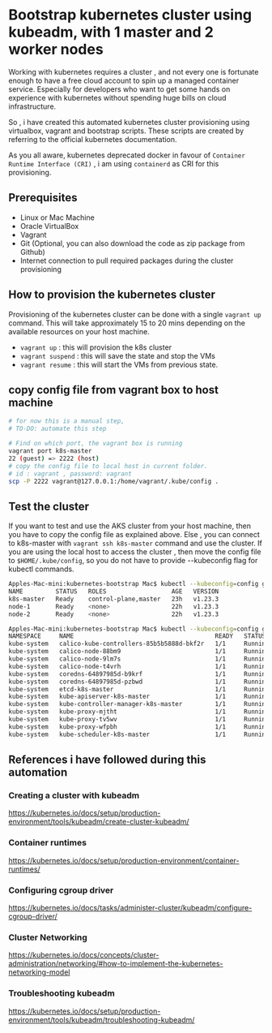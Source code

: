 
# Bootstrap kubernetes cluster using kubeadm, with 1 master and 2 worker nodes

Working with kubernetes requires a cluster , and not every one is fortunate enough to have a free cloud account to spin up a managed container service.
Especially for developers who want to get some hands on experience with kubernetes without spending huge bills on cloud infrastructure.

So , i have created this automated kubernetes cluster provisioning using virtualbox, vagrant and bootstrap scripts.
These scripts are created by referring to the official kubernetes documentation.

As you all aware, kubernetes deprecated docker in favour of `Container Runtime Interface (CRI)` , i am using `containerd` as CRI for this provisioning.

## Prerequisites

* Linux or Mac Machine
* Oracle VirtualBox
* Vagrant
* Git (Optional, you can also download the code as zip package from Github)
* Internet connection to pull required packages during the cluster provisioning

## How to provision the kubernetes cluster

Provisioning of the kubernetes cluster can be done with a single `vagrant up` command. This will take approximately 15 to 20 mins depending on the available resources on your host machine.

* `vagrant up` : this will provision the k8s cluster
* `vagrant suspend` : this will save the state and stop the VMs
* `vagrant resume` : this will start the VMs from previous state.

## copy config file from vagrant box to host machine

```sh
# for now this is a manual step, 
# TO-DO: automate this step 

# Find on which port, the vagrant box is running
vagrant port k8s-master
22 (guest) => 2222 (host)
# copy the config file to local host in current folder.
# id : vagrant , password: vagrant
scp -P 2222 vagrant@127.0.0.1:/home/vagrant/.kube/config .
```

## Test the cluster

If you want to test and use the AKS cluster from your host machine, then you have to copy the config file as explained above.
Else , you can connect to k8s-master with `vagrant ssh k8s-master` command and use the cluster. If you are using the local host to access the cluster , then move the config file to `$HOME/.kube/config`, so you do not have to provide --kubeconfig flag for kubectl commands.

```sh
Apples-Mac-mini:kubernetes-bootstrap Mac$ kubectl --kubeconfig=config get nodes
NAME         STATUS   ROLES                  AGE   VERSION
k8s-master   Ready    control-plane,master   23h   v1.23.3
node-1       Ready    <none>                 22h   v1.23.3
node-2       Ready    <none>                 22h   v1.23.3
```

```sh
Apples-Mac-mini:kubernetes-bootstrap Mac$ kubectl --kubeconfig=config get pods -A
NAMESPACE     NAME                                       READY   STATUS    RESTARTS      AGE
kube-system   calico-kube-controllers-85b5b5888d-bkf2r   1/1     Running   0             23h
kube-system   calico-node-88bm9                          1/1     Running   0             22h
kube-system   calico-node-9lm7s                          1/1     Running   0             22h
kube-system   calico-node-t4vrh                          1/1     Running   0             23h
kube-system   coredns-64897985d-b9krf                    1/1     Running   0             23h
kube-system   coredns-64897985d-pzbwd                    1/1     Running   0             23h
kube-system   etcd-k8s-master                            1/1     Running   0             23h
kube-system   kube-apiserver-k8s-master                  1/1     Running   0             23h
kube-system   kube-controller-manager-k8s-master         1/1     Running   1 (22h ago)   23h
kube-system   kube-proxy-mjtht                           1/1     Running   0             23h
kube-system   kube-proxy-tv5wv                           1/1     Running   0             22h
kube-system   kube-proxy-wfpbh                           1/1     Running   0             22h
kube-system   kube-scheduler-k8s-master                  1/1     Running   0             23h
```

## References i have followed during this automation

### Creating a cluster with kubeadm
https://kubernetes.io/docs/setup/production-environment/tools/kubeadm/create-cluster-kubeadm/

### Container runtimes
https://kubernetes.io/docs/setup/production-environment/container-runtimes/

### Configuring cgroup driver 
https://kubernetes.io/docs/tasks/administer-cluster/kubeadm/configure-cgroup-driver/


### Cluster Networking
https://kubernetes.io/docs/concepts/cluster-administration/networking/#how-to-implement-the-kubernetes-networking-model


### Troubleshooting kubeadm
https://kubernetes.io/docs/setup/production-environment/tools/kubeadm/troubleshooting-kubeadm/
